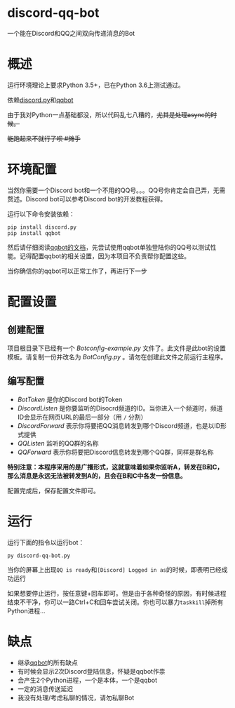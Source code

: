 # discord-qq-bot

一个能在Discord和QQ之间双向传递消息的Bot

# 概述

运行环境理论上要求Python 3.5+，已在Python 3.6上测试通过。

依赖[discord.py](https://github.com/Rapptz/discord.py)和[qqbot](https://github.com/pandolia/qqbot)

由于我对Python一点基础都没，所以代码乱七八糟的，~~尤其是处理async的时候。~~

~~能跑起来不就行了呗 \#摊手~~

# 环境配置

当然你需要一个Discord bot和一个不用的QQ号。。。QQ号你肯定会自己弄，无需赘述。Discord bot可以参考Discord bot的开发教程获得。

运行以下命令安装依赖：

```
pip install discord.py
pip install qqbot
```

然后请仔细阅读[qqbot的文档](https://github.com/pandolia/qqbot)，先尝试使用qqbot单独登陆你的QQ号以测试性能。记得配置qqbot的相关设置，因为本项目不负责帮你配置这些。

当你确信你的qqbot可以正常工作了，再进行下一步

# 配置设置

## 创建配置

项目根目录下已经有一个 *Botconfig-example.py* 文件了。此文件是此bot的设置模板。请复制一份并改名为 *BotConfig.py* 。请勿在创建此文件之前运行主程序。

## 编写配置

* *BotToken* 是你的Discord bot的Token
* *DiscordListen* 是你要监听的Disocrd频道的ID。当你进入一个频道时，频道ID会显示在网页URL的最后一部分（用 ```/``` 分割）
* *DiscordForward* 表示你将要把QQ消息转发到哪个Discord频道，也是以ID形式提供
* *QQListen* 监听的QQ群的名称
* *QQForward* 表示你将要把Discord信息转发到哪个QQ群，同样是群名称

**特别注意：本程序采用的是广播形式，这就意味着如果你监听A，转发在B和C，那么消息是永远无法被转发到A的，且会在B和C中各发一份信息。**

配置完成后，保存配置文件即可。

# 运行

运行下面的指令以运行bot：

```
py discord-qq-bot.py
```

当你的屏幕上出现```QQ is ready```和```[Discord] Logged in as```的时候，即表明已经成功运行

如果想要停止运行，按任意键+回车即可。但是由于各种奇怪的原因，有时候进程结束不干净，你可以一路Ctrl+C和回车尝试关闭。你也可以暴力```taskkill```掉所有Python进程...

# 缺点

* 继承[qqbot](https://github.com/pandolia/qqbot)的所有缺点
* 有时候会显示2次Discord登陆信息，怀疑是qqbot作祟
* 会产生2个Python进程，一个是本体，一个是qqbot
* 一定的消息传送延迟
* 我没有处理/考虑私聊的情况，请勿私聊Bot
